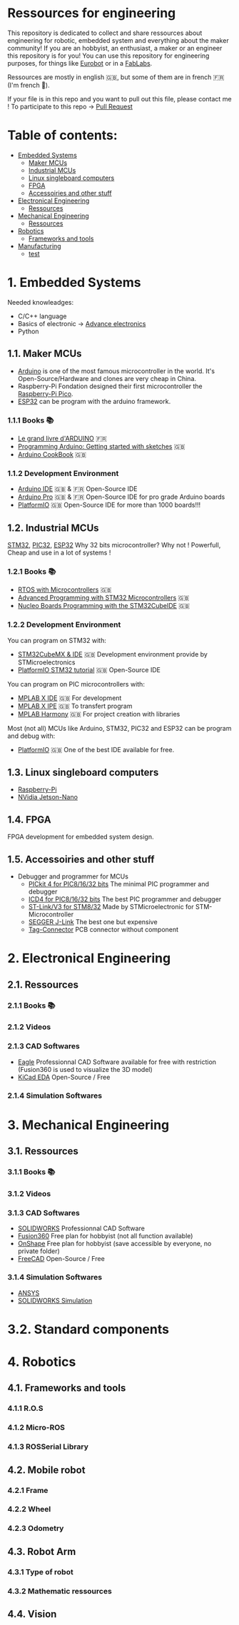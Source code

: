 Ressources for engineering 
==========================

This repository is dedicated to collect and share ressources about engineering for robotic, embedded system and everything about the maker community!
If you are an hobbyist, an enthusiast, a maker or an engineer this repository is for you!
You can use this repository for engineering purposes, for things like [Eurobot](https://www.eurobot.org/) or in a [FabLabs](https://www.fablabs.io/).

Ressources are mostly in english :gb:, but some of them are in french :fr: (I'm french 🙂).

If your file is in this repo and you want to pull out this file, please contact me !
To participate to this repo -> [Pull Request](https://github.com/CorentinLAMY/Engineering-ressources/pulls)

Table of contents:
=================

* [Embedded Systems](#1-embedded-systems)
  * [Maker MCUs](#11-maker-mcus)
  * [Industrial MCUs](#12-industrial-mcus)
  * [Linux singleboard computers](#13-linux-singleboard-computers)
  * [FPGA](#14-fpga)
  * [Accessoiries and other stuff](#15-accessoiries-and-other-stuff)
* [Electronical Engineering](#2-electronical-engineering)
  * [Ressources](#21-ressources)
* [Mechanical Engineering](#3-mechanical-engineering)
  * [Ressources](#31-ressources)
* [Robotics](#4-robotics)
  * [Frameworks and tools](#41-frameworks-and-tools)
* [Manufacturing](#5-manufacturing)
  * [test](#test)

# 1. Embedded Systems
Needed knowleadges: 
- C/C++ language 
- Basics of electronic -> [Advance electronics](#2-electronical-engineering)
- Python


## 1.1. Maker MCUs
* [Arduino](https://www.arduino.cc/) is one of the most famous microcontroller in the world. It's Open-Source/Hardware and clones are very cheap in China.
* Raspberry-Pi Fondation designed their first microcontroller the [Raspberry-Pi Pico](https://www.raspberrypi.org/products/raspberry-pi-pico/).
* [ESP32](https://www.espressif.com/en/products/socs/esp32) can be program with the arduino framework.

### 1.1.1 Books :books:
* [Le grand livre d'ARDUINO](https://) :fr:
* [Programming Arduino: Getting started with sketches](https://) :gb:
* [Arduino CookBook](https://) :gb: 

### 1.1.2 Development Environment
* [Arduino IDE](http://...) :gb: & :fr: Open-Source IDE
* [Arduino Pro](http://...) :gb: & :fr: Open-Source IDE for pro grade Arduino boards
* [PlatformIO](http://...) :gb: Open-Source IDE for more than 1000 boards!!!

## 1.2. Industrial MCUs
[STM32](https://www.st.com/en/microcontrollers-microprocessors/stm32-32-bit-arm-cortex-mcus.html),
[PIC32](https://www.microchip.com/en-us/products/microcontrollers-and-microprocessors/32-bit-mcu),
[ESP32](https://www.espressif.com/en/products/socs/esp32)
Why 32 bits microcontroller? Why not ! Powerfull, Cheap and use in a lot of systems !

### 1.2.1 Books :books:
* [RTOS with Microcontrollers](http://...) :gb:
* [Advanced Programming with STM32 Microcontrollers](http://...) :gb:
* [Nucleo Boards Programming with the STM32CubeIDE](http://...) :gb:

### 1.2.2 Development Environment
You can program on STM32 with:
* [STM32CubeMX & IDE](http://...) :gb: Development environment provide by STMicroelectronics
* [PlatformIO STM32 tutorial](https://docs.platformio.org/en/latest/tutorials/ststm32/stm32cube_debugging_unit_testing.html#tutorial-stm32cube-debugging-unit-testing) :gb: Open-Source IDE

You can program on PIC microcontrollers with:
* [MPLAB X IDE](https://) :gb: For development
* [MPLAB X IPE](https://) :gb: To transfert program
* [MPLAB Harmony](https://) :gb: For project creation with libraries

Most (not all) MCUs like Arduino, STM32, PIC32 and ESP32 can be program and debug with:
* [PlatformIO](https://...) :gb: One of the best IDE available for free.

## 1.3. Linux singleboard computers
* [Raspberry-Pi](https://...)
* [NVidia Jetson-Nano](https://...)

## 1.4. FPGA
FPGA development for embedded system design.

## 1.5. Accessoiries and other stuff
* Debugger and programmer for MCUs
  * [PICkit 4 for PIC8/16/32 bits](https://) The minimal PIC programmer and debugger
  * [ICD4 for PIC8/16/32 bits](https://) The best PIC programmer and debugger
  * [ST-Link/V3 for STM8/32](https://) Made by STMicroelectronic for STM-Microcontroller
  * [SEGGER J-Link](https://) The best one but expensive
  * [Tag-Connector](https://) PCB connector without component


# 2. Electronical Engineering
## 2.1. Ressources
### 2.1.1 Books :books:
### 2.1.2 Videos
### 2.1.3 CAD Softwares
* [Eagle](http://...) Professionnal CAD Software available for free with restriction (Fusion360 is used to visualize the 3D model)
* [KiCad EDA](http://...) Open-Source / Free 

### 2.1.4 Simulation Softwares


# 3. Mechanical Engineering
## 3.1. Ressources
### 3.1.1 Books :books:
### 3.1.2 Videos
### 3.1.3 CAD Softwares
* [SOLIDWORKS](http://...) Professionnal CAD Software
* [Fusion360](http://...) Free plan for hobbyist (not all function available)
* [OnShape](http://...) Free plan for hobbyist (save accessible by everyone, no private folder)
* [FreeCAD](http://...) Open-Source / Free 

### 3.1.4 Simulation Softwares
* [ANSYS](https://)
* [SOLIDWORKS Simulation](https://)

# 3.2. Standard components


# 4. Robotics

## 4.1. Frameworks and tools
### 4.1.1 R.O.S
### 4.1.2 Micro-ROS
### 4.1.3 ROSSerial Library

## 4.2. Mobile robot
### 4.2.1 Frame
### 4.2.2 Wheel
### 4.2.3 Odometry

## 4.3. Robot Arm
### 4.3.1 Type of robot
### 4.3.2 Mathematic ressources

## 4.4. Vision


